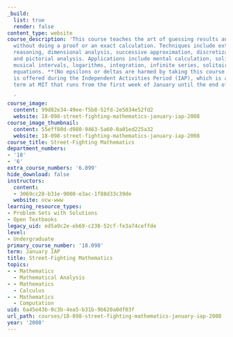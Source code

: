 ```yaml
---
_build:
  list: true
  render: false
content_type: website
course_description: 'This course teaches the art of guessing results and solving problems
  without doing a proof or an exact calculation. Techniques include extreme-cases
  reasoning, dimensional analysis, successive approximation, discretization, generalization,
  and pictorial analysis. Applications include mental calculation, solid geometry,
  musical intervals, logarithms, integration, infinite series, solitaire, and differential
  equations. **(No epsilons or deltas are harmed by taking this course.)** This course
  is offered during the Independent Activities Period (IAP), which is a special 4-week
  term at MIT that runs from the first week of January until the end of the month.

  '
course_image:
  content: 99d82e34-49ee-f5b8-52fd-2e5034e52fd2
  website: 18-098-street-fighting-mathematics-january-iap-2008
course_image_thumbnail:
  content: 55eff80d-d980-9463-5a60-0a01ed225a32
  website: 18-098-street-fighting-mathematics-january-iap-2008
course_title: Street-Fighting Mathematics
department_numbers:
- '18'
- '6'
extra_course_numbers: '6.099'
hide_download: false
instructors:
  content:
  - 3069cc28-b31e-9000-e3ac-1f88d33c39de
  website: ocw-www
learning_resource_types:
- Problem Sets with Solutions
- Open Textbooks
legacy_uid: ed5a9c2e-eb69-c238-52cf-fe3a74ceffde
level:
- Undergraduate
primary_course_number: '18.098'
term: January IAP
title: Street-Fighting Mathematics
topics:
- - Mathematics
  - Mathematical Analysis
- - Mathematics
  - Calculus
- - Mathematics
  - Computation
uid: 6a45e43b-0c3b-4ea5-b31b-9b620a0df03f
url_path: courses/18-098-street-fighting-mathematics-january-iap-2008
year: '2008'
---
```

